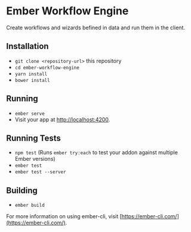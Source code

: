 # Ember Workflow Engine

Create workflows and wizards befined in data and run them in the client.

## Installation

* `git clone <repository-url>` this repository
* `cd ember-workflow-engine`
* `yarn install`
* `bower install`

## Running

* `ember serve`
* Visit your app at [http://localhost:4200](http://localhost:4200).

## Running Tests

* `npm test` (Runs `ember try:each` to test your addon against multiple Ember versions)
* `ember test`
* `ember test --server`

## Building

* `ember build`

For more information on using ember-cli, visit [https://ember-cli.com/](https://ember-cli.com/).
